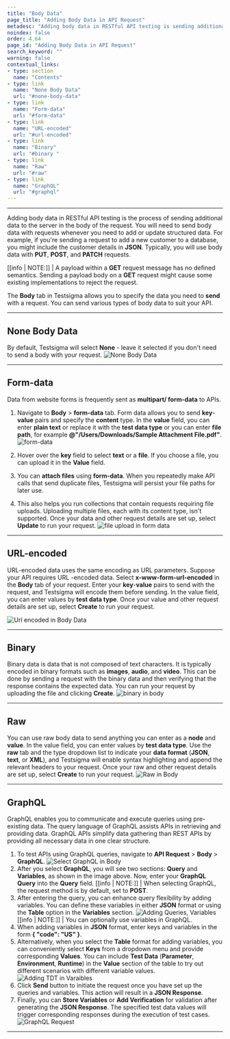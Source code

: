 ```yaml
---
title: "Body Data"
page_title: "Adding Body Data in API Request"
metadesc: "Adding body data in RESTful API testing is sending additional data to the server in the body of the request. Learn how to add Body Data in API Request in Testsigma"
noindex: false
order: 4.64
page_id: "Adding Body Data in API Request"
search_keyword: ""
warning: false
contextual_links:
- type: section
  name: "Contents" 
- type: link
  name: "None Body Data"
  url: "#none-body-data"
- type: link
  name: "Form-data"
  url: "#form-data"
- type: link
  name: "URL-encoded"
  url: "#url-encoded"
- type: link
  name: "Binary"
  url: "#binary "
- type: link
  name: "Raw"
  url: "#raw"
- type: link
  name: "GraphQL"
  url: "#graphql"  
---
```


---

Adding body data in RESTful API testing is the process of sending additional data to the server in the body of the request. You will need to send body data with requests whenever you need to add or update structured data. For example, if you're sending a request to add a new customer to a database, you might include the customer details in **JSON**. Typically, you will use body data with **PUT**, **POST**, and **PATCH** requests.

[[info | NOTE:]]
| A payload within a **GET** request message has no defined semantics. Sending a payload body on a **GET** request might cause some existing implementations to reject the request.

The **Body** tab in Testsigma allows you to specify the data you need to **send** with a request. You can send various types of body data to suit your API.

---

## **None Body Data**

By default, Testsigma will select **None** - leave it selected if you don't need to send a body with your request.
![None Body Data](https://s3.amazonaws.com/static-docs.testsigma.com/new_images/projects/overview/bodynone_restapi.png)

---

## **Form-data**

Data from website forms is frequently sent as **multipart/ form-data** to APIs. 

1. Navigate to **Body** > **form-data** tab. Form data allows you to send **key**-**value** pairs and specify the **content** type. In the **value** field, you can enter **plain text** or replace it with the **test data type** or you can enter **file path**, for example **@"/Users/Downloads/Sample Attachment File.pdf"**.
![form-data](https://s3.amazonaws.com/static-docs.testsigma.com/new_images/projects/overview/formdata_body_restapi.gif)

2. Hover over the **key** field to select **text** or a **file**. If you choose a file, you can upload it in the **Value** field.

3. You can **attach files** using **form-data**. When you repeatedly make API calls that send duplicate files, Testsigma will persist your file paths for later use. 

4. This also helps you run collections that contain requests requiring file uploads. Uploading multiple files, each with its content type, isn't supported. Once your data and other request details are set up, select **Update** to run your request.
![file upload in form data](https://s3.amazonaws.com/static-docs.testsigma.com/new_images/projects/overview/formdata_body_restapi.gif)

---

## **URL-encoded**

URL-encoded data uses the same encoding as URL parameters. Suppose your API requires URL -encoded data. Select **x-www-form-url-encoded** in the **Body** tab of your request. Enter your **key**-**value** pairs to send with the request, and Testsigma will encode them before sending. In the value field, you can enter values by **test data type**. Once your value and other request details are set up, select **Create** to run your request.

![Url encoded in Body Data](https://s3.amazonaws.com/static-docs.testsigma.com/new_images/projects/overview/url_encoded_body_restapi.png)

---
## **Binary**

Binary data is data that is not composed of text characters. It is typically encoded in binary formats such as **images**, **audio**, and **video**. This can be done by sending a request with the binary data and then verifying that the response contains the expected data. You can run your request by uploading the file and clicking **Create**.
![binary in body](https://s3.amazonaws.com/static-docs.testsigma.com/new_images/projects/overview/binary_body_restapi.png)

---
## **Raw**

You can use raw body data to send anything you can enter as a **node** and **value**. In the value field, you can enter values by **test data type**. Use the **raw** tab and the type dropdown list to indicate your **data format** (**JSON**, **text**, or **XML**), and Testsigma will enable syntax highlighting and append the relevant headers to your request. Once your raw and other request details are set up, select **Create** to run your request.
![Raw in Body](https://s3.amazonaws.com/static-docs.testsigma.com/new_images/projects/overview/raw_body_restapi.gif)

---

## **GraphQL**

GraphQL enables you to communicate and execute queries using pre-existing data. The query language of GraphQL assists APIs in retrieving and providing data. GraphQL APIs simplify data gathering than REST APIs by providing all necessary data in one clear structure.

1. To test APIs using GraphQL queries, navigate to **API Request** > **Body** > **GraphQL**. ![Select GraphQL in Body](https://s3.amazonaws.com/static-docs.testsigma.com/new_images/projects/overview/graphql_body_apI.png)
2. After you select **GraphQL**, you will see two sections: **Query** and **Variables**, as shown in the image above. Now, enter your **GraphQL Query** into the **Query** field.
   [[info | NOTE:]]
| When selecting GraphQL, the request method is by default, set to **POST**.
3. After entering the query, you can enhance query flexibility by adding variables. You can define these variables in either **JSON** format or using the **Table** option in the **Variables** section. ![Adding Queries, Variables](https://s3.amazonaws.com/static-docs.testsigma.com/new_images/projects/overview/graphql_query_variables.gif)
   [[info | NOTE:]]
| You can optionally use variables in GraphQL.
4. When adding variables in **JSON** format, enter keys and variables in the form **{ "code": "US" }**.
5. Alternatively, when you select the **Table** format for adding variables, you can conveniently select **Keys** from a dropdown menu and provide corresponding **Values**. You can include **Test Data** (**Parameter**, **Environment**, **Runtime**) in the **Value** section of the table to try out different scenarios with different variable values. ![Adding TDT in Varaibles](https://s3.amazonaws.com/static-docs.testsigma.com/new_images/projects/overview/graphql_variables_tdt.png)
6. Click **Send** button to initiate the request once you have set up the queries and variables. This action will result in a **JSON Response**.
7. Finally, you can **Store Variables** or **Add Verification** for validation after generating the **JSON Response**. The specified test data values will trigger corresponding responses during the execution of test cases. ![GraphQL Request](https://s3.amazonaws.com/static-docs.testsigma.com/new_images/projects/overview/graphql_sendrequest.gif)

---


